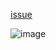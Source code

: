 [issue](https://github.com/hoperyy/blog/issues/93)


![image](https://user-images.githubusercontent.com/5757051/31874417-c1a6a338-b78e-11e7-929b-a13ca6c82dd1.png)
